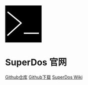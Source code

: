 ![SuperDos Logo](./icon.png)
# SuperDos 官网
[Github仓库](https://github.com/sun589/Super-Dos) [Github下载](https://github.com/sun589/Super-Dos/releases) [SuperDos Wiki](./wiki/index)
